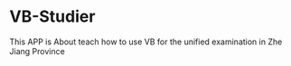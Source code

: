 # VB-Studier
This APP is About teach how to use VB for the unified examination in Zhe Jiang Province 
